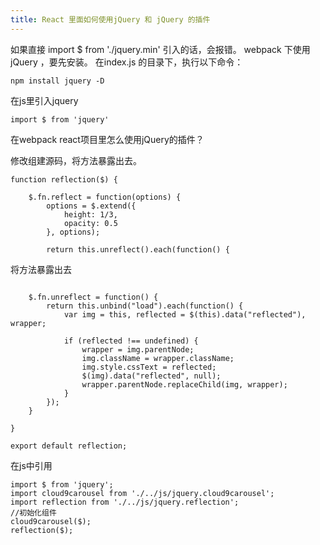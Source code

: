 ```yaml
---
title: React 里面如何使用jQuery 和 jQuery 的插件
---
```

如果直接 import $ from './jquery.min' 引入的话，会报错。
webpack 下使用jQuery ，要先安装。
在index.js 的目录下，执行以下命令：
```
npm install jquery -D
```
在js里引入jquery 
```
import $ from 'jquery'
```
在webpack react项目里怎么使用jQuery的插件？

修改组建源码，将方法暴露出去。
```
function reflection($) {

	$.fn.reflect = function(options) {
		options = $.extend({
			height: 1/3,
			opacity: 0.5
		}, options);

		return this.unreflect().each(function() {
```
将方法暴露出去

```

	$.fn.unreflect = function() {
		return this.unbind("load").each(function() {
			var img = this, reflected = $(this).data("reflected"), wrapper;

			if (reflected !== undefined) {
				wrapper = img.parentNode;
				img.className = wrapper.className;
				img.style.cssText = reflected;
				$(img).data("reflected", null);
				wrapper.parentNode.replaceChild(img, wrapper);
			}
		});
	}

}

export default reflection;
```
在js中引用
```
import $ from 'jquery';
import cloud9carousel from './../js/jquery.cloud9carousel';
import reflection from './../js/jquery.reflection';
//初始化组件
cloud9carousel($);
reflection($);
```